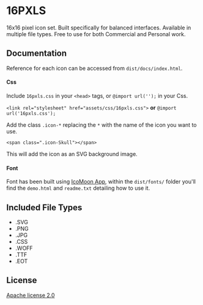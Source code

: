 # 16PXLS

16x16 pixel icon set. Built specifically for balanced interfaces. Available in multiple file types. Free to use for both Commercial and Personal work.

## Documentation

Reference for each icon can be accessed from `dist/docs/index.html`.

#### Css

Include `16pxls.css` in your `<head>` tags, or `@import url('');` in your Css.

`<link rel="stylesheet" href="assets/css/16pxls.css">` **or** `@import url('16pxls.css');`

Add the class `.icon-*` replacing the `*` with the name of the icon you want to use.

`<span class=".icon-Skull"></span>`

This will add the icon as an SVG background image.

#### Font

Font has been built using [IcoMoon App](https://icomoon.io/), within the `dist/fonts/` folder you'll find the `demo.html` and `readme.txt` detailing how to use it.

## Included File Types

- .SVG
- .PNG
- .JPG
- .CSS
- .WOFF
- .TTF
- .EOT

## License

[Apache license 2.0](https://choosealicense.com/licenses/apache-2.0/)
